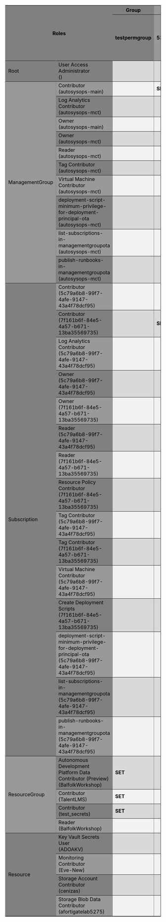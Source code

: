 <table border="1"><tr><th style="background-color:#808080" colspan="2" rowspan="2"><font color="black">Roles</font></th><th colspan="1" style="background-color:#808080"><font color="black">Group</font></th><th colspan="8" style="background-color:#999999"><font color="black">ManagedIdentity</font></th><th colspan="6" style="background-color:#808080"><font color="black">Application</font></th><th colspan="3" style="background-color:#999999"><font color="black">User</font></th></tr><tr><th style="word-wrap: break-word; background-color:#808080" width="50px"><font color="black">testpermgroup</font></th><th style="word-wrap: break-word; background-color:#999999" width="50px"><font color="black">532dfb15ba61465c9d2c8e5a</font></th><th style="word-wrap: break-word; background-color:#808080" width="50px"><font color="black">AssignPolicy</font></th><th style="word-wrap: break-word; background-color:#999999" width="50px"><font color="black">FortigateLab</font></th><th style="word-wrap: break-word; background-color:#808080" width="50px"><font color="black">Policy-Managed-Idenitity</font></th><th style="word-wrap: break-word; background-color:#999999" width="50px"><font color="black">policy-um-ota</font></th><th style="word-wrap: break-word; background-color:#808080" width="50px"><font color="black">update-management-ota</font></th><th style="word-wrap: break-word; background-color:#999999" width="50px"><font color="black">update-management-user-assigned-identity-deployment-ota</font></th><th style="word-wrap: break-word; background-color:#808080" width="50px"><font color="black">update-management-user-assigned-identity-policy-ota</font></th><th style="word-wrap: break-word; background-color:#999999" width="50px"><font color="black">Azure-ExportPolicy-82b36a67-9d07-4eff-8db1-fe07598abca1</font></th><th style="word-wrap: break-word; background-color:#808080" width="50px"><font color="black">HenkBVCasus-testproject-5c79a6b8-99f7-4afe-9147-43a4f78dcf95</font></th><th style="word-wrap: break-word; background-color:#999999" width="50px"><font color="black">HenkBVCasus-testproject-7f161b6f-84e5-4a57-b671-13ba35569735</font></th><th style="word-wrap: break-word; background-color:#808080" width="50px"><font color="black">HenkBVCasus-testtkd-5c79a6b8-99f7-4afe-9147-43a4f78dcf95</font></th><th style="word-wrap: break-word; background-color:#999999" width="50px"><font color="black">HenkBVCasus-update-management-test-autosysops-main</font></th><th style="word-wrap: break-word; background-color:#808080" width="50px"><font color="black">HenkBVCasus-update-management-test-autosysops-mct</font></th><th style="word-wrap: break-word; background-color:#999999" width="50px"><font color="black">Leo Visser</font></th><th style="word-wrap: break-word; background-color:#808080" width="50px"><font color="black">Marjolein Bente</font></th><th style="word-wrap: break-word; background-color:#999999" width="50px"><font color="black">testpermissionsuser</font></th></tr><tr><tr><td rowspan="1" style="word-wrap: break-word; background-color:#808080" width="50px"><font color="black">Root</font></td><td style="word-wrap: break-word; background-color:#808080" width="50px"><font color="black">User Access Administrator<br>()</font></td><td style="background-color:#d9d9d9"><b><font color="black"></font></b></td><td style="background-color:#d9d9d9"><b><font color="black"></font></b></td><td style="background-color:#d9d9d9"><b><font color="black"></font></b></td><td style="background-color:#d9d9d9"><b><font color="black"></font></b></td><td style="background-color:#d9d9d9"><b><font color="black"></font></b></td><td style="background-color:#d9d9d9"><b><font color="black"></font></b></td><td style="background-color:#d9d9d9"><b><font color="black"></font></b></td><td style="background-color:#d9d9d9"><b><font color="black"></font></b></td><td style="background-color:#d9d9d9"><b><font color="black"></font></b></td><td style="background-color:#d9d9d9"><b><font color="black"></font></b></td><td style="background-color:#d9d9d9"><b><font color="black"></font></b></td><td style="background-color:#d9d9d9"><b><font color="black"></font></b></td><td style="background-color:#d9d9d9"><b><font color="black"></font></b></td><td style="background-color:#d9d9d9"><b><font color="black"></font></b></td><td style="background-color:#d9d9d9"><b><font color="black"></font></b></td><td style="background-color:#d9d9d9"><b><font color="black">SET</font></b></td><td style="background-color:#d9d9d9"><b><font color="black"></font></b></td><td style="background-color:#d9d9d9"><b><font color="black"></font></b></td></tr><tr><td rowspan="10" style="word-wrap: break-word; background-color:#999999" width="50px"><font color="black">ManagementGroup</font></td><td style="word-wrap: break-word; background-color:#999999" width="50px"><font color="black">Contributor<br>(autosysops-main)</font></td><td style="background-color:#f2f2f2"><b><font color="black"></font></b></td><td style="background-color:#f2f2f2"><b><font color="black">SET</font></b></td><td style="background-color:#f2f2f2"><b><font color="black"></font></b></td><td style="background-color:#f2f2f2"><b><font color="black"></font></b></td><td style="background-color:#f2f2f2"><b><font color="black"></font></b></td><td style="background-color:#f2f2f2"><b><font color="black"></font></b></td><td style="background-color:#f2f2f2"><b><font color="black"></font></b></td><td style="background-color:#f2f2f2"><b><font color="black"></font></b></td><td style="background-color:#f2f2f2"><b><font color="black"></font></b></td><td style="background-color:#f2f2f2"><b><font color="black"></font></b></td><td style="background-color:#f2f2f2"><b><font color="black"></font></b></td><td style="background-color:#f2f2f2"><b><font color="black"></font></b></td><td style="background-color:#f2f2f2"><b><font color="black"></font></b></td><td style="background-color:#f2f2f2"><b><font color="black"></font></b></td><td style="background-color:#f2f2f2"><b><font color="black"></font></b></td><td style="background-color:#f2f2f2"><b><font color="black"></font></b></td><td style="background-color:#f2f2f2"><b><font color="black"></font></b></td><td style="background-color:#f2f2f2"><b><font color="black"></font></b></td></tr><tr><td style="word-wrap: break-word; background-color:#808080" width="50px"><font color="black">Log Analytics Contributor<br>(autosysops-mct)</font></td><td style="background-color:#d9d9d9"><b><font color="black"></font></b></td><td style="background-color:#d9d9d9"><b><font color="black"></font></b></td><td style="background-color:#d9d9d9"><b><font color="black"></font></b></td><td style="background-color:#d9d9d9"><b><font color="black"></font></b></td><td style="background-color:#d9d9d9"><b><font color="black"></font></b></td><td style="background-color:#d9d9d9"><b><font color="black">SET</font></b></td><td style="background-color:#d9d9d9"><b><font color="black"></font></b></td><td style="background-color:#d9d9d9"><b><font color="black"></font></b></td><td style="background-color:#d9d9d9"><b><font color="black"></font></b></td><td style="background-color:#d9d9d9"><b><font color="black"></font></b></td><td style="background-color:#d9d9d9"><b><font color="black"></font></b></td><td style="background-color:#d9d9d9"><b><font color="black"></font></b></td><td style="background-color:#d9d9d9"><b><font color="black"></font></b></td><td style="background-color:#d9d9d9"><b><font color="black"></font></b></td><td style="background-color:#d9d9d9"><b><font color="black"></font></b></td><td style="background-color:#d9d9d9"><b><font color="black"></font></b></td><td style="background-color:#d9d9d9"><b><font color="black"></font></b></td><td style="background-color:#d9d9d9"><b><font color="black"></font></b></td></tr><tr><td style="word-wrap: break-word; background-color:#999999" width="50px"><font color="black">Owner<br>(autosysops-main)</font></td><td style="background-color:#f2f2f2"><b><font color="black"></font></b></td><td style="background-color:#f2f2f2"><b><font color="black"></font></b></td><td style="background-color:#f2f2f2"><b><font color="black"></font></b></td><td style="background-color:#f2f2f2"><b><font color="black"></font></b></td><td style="background-color:#f2f2f2"><b><font color="black"></font></b></td><td style="background-color:#f2f2f2"><b><font color="black"></font></b></td><td style="background-color:#f2f2f2"><b><font color="black"></font></b></td><td style="background-color:#f2f2f2"><b><font color="black"></font></b></td><td style="background-color:#f2f2f2"><b><font color="black"></font></b></td><td style="background-color:#f2f2f2"><b><font color="black"></font></b></td><td style="background-color:#f2f2f2"><b><font color="black"></font></b></td><td style="background-color:#f2f2f2"><b><font color="black"></font></b></td><td style="background-color:#f2f2f2"><b><font color="black"></font></b></td><td style="background-color:#f2f2f2"><b><font color="black">SET</font></b></td><td style="background-color:#f2f2f2"><b><font color="black"></font></b></td><td style="background-color:#f2f2f2"><b><font color="black">SET</font></b></td><td style="background-color:#f2f2f2"><b><font color="black"></font></b></td><td style="background-color:#f2f2f2"><b><font color="black"></font></b></td></tr><tr><td style="word-wrap: break-word; background-color:#808080" width="50px"><font color="black">Owner<br>(autosysops-mct)</font></td><td style="background-color:#d9d9d9"><b><font color="black"></font></b></td><td style="background-color:#d9d9d9"><b><font color="black"></font></b></td><td style="background-color:#d9d9d9"><b><font color="black"></font></b></td><td style="background-color:#d9d9d9"><b><font color="black"></font></b></td><td style="background-color:#d9d9d9"><b><font color="black"></font></b></td><td style="background-color:#d9d9d9"><b><font color="black"></font></b></td><td style="background-color:#d9d9d9"><b><font color="black"></font></b></td><td style="background-color:#d9d9d9"><b><font color="black"></font></b></td><td style="background-color:#d9d9d9"><b><font color="black"></font></b></td><td style="background-color:#d9d9d9"><b><font color="black"></font></b></td><td style="background-color:#d9d9d9"><b><font color="black"></font></b></td><td style="background-color:#d9d9d9"><b><font color="black"></font></b></td><td style="background-color:#d9d9d9"><b><font color="black"></font></b></td><td style="background-color:#d9d9d9"><b><font color="black"></font></b></td><td style="background-color:#d9d9d9"><b><font color="black">SET</font></b></td><td style="background-color:#d9d9d9"><b><font color="black">SET</font></b></td><td style="background-color:#d9d9d9"><b><font color="black"></font></b></td><td style="background-color:#d9d9d9"><b><font color="black"></font></b></td></tr><tr><td style="word-wrap: break-word; background-color:#999999" width="50px"><font color="black">Reader<br>(autosysops-mct)</font></td><td style="background-color:#f2f2f2"><b><font color="black"></font></b></td><td style="background-color:#f2f2f2"><b><font color="black"></font></b></td><td style="background-color:#f2f2f2"><b><font color="black"></font></b></td><td style="background-color:#f2f2f2"><b><font color="black"></font></b></td><td style="background-color:#f2f2f2"><b><font color="black"></font></b></td><td style="background-color:#f2f2f2"><b><font color="black"></font></b></td><td style="background-color:#f2f2f2"><b><font color="black">SET</font></b></td><td style="background-color:#f2f2f2"><b><font color="black">SET</font></b></td><td style="background-color:#f2f2f2"><b><font color="black">SET</font></b></td><td style="background-color:#f2f2f2"><b><font color="black"></font></b></td><td style="background-color:#f2f2f2"><b><font color="black"></font></b></td><td style="background-color:#f2f2f2"><b><font color="black"></font></b></td><td style="background-color:#f2f2f2"><b><font color="black"></font></b></td><td style="background-color:#f2f2f2"><b><font color="black"></font></b></td><td style="background-color:#f2f2f2"><b><font color="black"></font></b></td><td style="background-color:#f2f2f2"><b><font color="black"></font></b></td><td style="background-color:#f2f2f2"><b><font color="black"></font></b></td><td style="background-color:#f2f2f2"><b><font color="black"></font></b></td></tr><tr><td style="word-wrap: break-word; background-color:#808080" width="50px"><font color="black">Tag Contributor<br>(autosysops-mct)</font></td><td style="background-color:#d9d9d9"><b><font color="black"></font></b></td><td style="background-color:#d9d9d9"><b><font color="black"></font></b></td><td style="background-color:#d9d9d9"><b><font color="black"></font></b></td><td style="background-color:#d9d9d9"><b><font color="black"></font></b></td><td style="background-color:#d9d9d9"><b><font color="black"></font></b></td><td style="background-color:#d9d9d9"><b><font color="black"></font></b></td><td style="background-color:#d9d9d9"><b><font color="black">SET</font></b></td><td style="background-color:#d9d9d9"><b><font color="black"></font></b></td><td style="background-color:#d9d9d9"><b><font color="black">SET</font></b></td><td style="background-color:#d9d9d9"><b><font color="black"></font></b></td><td style="background-color:#d9d9d9"><b><font color="black"></font></b></td><td style="background-color:#d9d9d9"><b><font color="black"></font></b></td><td style="background-color:#d9d9d9"><b><font color="black"></font></b></td><td style="background-color:#d9d9d9"><b><font color="black"></font></b></td><td style="background-color:#d9d9d9"><b><font color="black"></font></b></td><td style="background-color:#d9d9d9"><b><font color="black"></font></b></td><td style="background-color:#d9d9d9"><b><font color="black"></font></b></td><td style="background-color:#d9d9d9"><b><font color="black"></font></b></td></tr><tr><td style="word-wrap: break-word; background-color:#999999" width="50px"><font color="black">Virtual Machine Contributor<br>(autosysops-mct)</font></td><td style="background-color:#f2f2f2"><b><font color="black"></font></b></td><td style="background-color:#f2f2f2"><b><font color="black"></font></b></td><td style="background-color:#f2f2f2"><b><font color="black"></font></b></td><td style="background-color:#f2f2f2"><b><font color="black"></font></b></td><td style="background-color:#f2f2f2"><b><font color="black"></font></b></td><td style="background-color:#f2f2f2"><b><font color="black"></font></b></td><td style="background-color:#f2f2f2"><b><font color="black">SET</font></b></td><td style="background-color:#f2f2f2"><b><font color="black"></font></b></td><td style="background-color:#f2f2f2"><b><font color="black"></font></b></td><td style="background-color:#f2f2f2"><b><font color="black"></font></b></td><td style="background-color:#f2f2f2"><b><font color="black"></font></b></td><td style="background-color:#f2f2f2"><b><font color="black"></font></b></td><td style="background-color:#f2f2f2"><b><font color="black"></font></b></td><td style="background-color:#f2f2f2"><b><font color="black"></font></b></td><td style="background-color:#f2f2f2"><b><font color="black"></font></b></td><td style="background-color:#f2f2f2"><b><font color="black"></font></b></td><td style="background-color:#f2f2f2"><b><font color="black"></font></b></td><td style="background-color:#f2f2f2"><b><font color="black"></font></b></td></tr><tr><td style="word-wrap: break-word; background-color:#808080" width="50px"><font color="black">deployment-script-minimum-privilege-for-deployment-principal-ota<br>(autosysops-mct)</font></td><td style="background-color:#d9d9d9"><b><font color="black"></font></b></td><td style="background-color:#d9d9d9"><b><font color="black"></font></b></td><td style="background-color:#d9d9d9"><b><font color="black"></font></b></td><td style="background-color:#d9d9d9"><b><font color="black"></font></b></td><td style="background-color:#d9d9d9"><b><font color="black"></font></b></td><td style="background-color:#d9d9d9"><b><font color="black">SET</font></b></td><td style="background-color:#d9d9d9"><b><font color="black"></font></b></td><td style="background-color:#d9d9d9"><b><font color="black"></font></b></td><td style="background-color:#d9d9d9"><b><font color="black"></font></b></td><td style="background-color:#d9d9d9"><b><font color="black"></font></b></td><td style="background-color:#d9d9d9"><b><font color="black"></font></b></td><td style="background-color:#d9d9d9"><b><font color="black"></font></b></td><td style="background-color:#d9d9d9"><b><font color="black"></font></b></td><td style="background-color:#d9d9d9"><b><font color="black"></font></b></td><td style="background-color:#d9d9d9"><b><font color="black"></font></b></td><td style="background-color:#d9d9d9"><b><font color="black"></font></b></td><td style="background-color:#d9d9d9"><b><font color="black"></font></b></td><td style="background-color:#d9d9d9"><b><font color="black"></font></b></td></tr><tr><td style="word-wrap: break-word; background-color:#999999" width="50px"><font color="black">list-subscriptions-in-managementgroupota<br>(autosysops-mct)</font></td><td style="background-color:#f2f2f2"><b><font color="black"></font></b></td><td style="background-color:#f2f2f2"><b><font color="black"></font></b></td><td style="background-color:#f2f2f2"><b><font color="black"></font></b></td><td style="background-color:#f2f2f2"><b><font color="black"></font></b></td><td style="background-color:#f2f2f2"><b><font color="black"></font></b></td><td style="background-color:#f2f2f2"><b><font color="black"></font></b></td><td style="background-color:#f2f2f2"><b><font color="black"></font></b></td><td style="background-color:#f2f2f2"><b><font color="black">SET</font></b></td><td style="background-color:#f2f2f2"><b><font color="black"></font></b></td><td style="background-color:#f2f2f2"><b><font color="black"></font></b></td><td style="background-color:#f2f2f2"><b><font color="black"></font></b></td><td style="background-color:#f2f2f2"><b><font color="black"></font></b></td><td style="background-color:#f2f2f2"><b><font color="black"></font></b></td><td style="background-color:#f2f2f2"><b><font color="black"></font></b></td><td style="background-color:#f2f2f2"><b><font color="black"></font></b></td><td style="background-color:#f2f2f2"><b><font color="black"></font></b></td><td style="background-color:#f2f2f2"><b><font color="black"></font></b></td><td style="background-color:#f2f2f2"><b><font color="black"></font></b></td></tr><tr><td style="word-wrap: break-word; background-color:#808080" width="50px"><font color="black">publish-runbooks-in-managementgroupota<br>(autosysops-mct)</font></td><td style="background-color:#d9d9d9"><b><font color="black"></font></b></td><td style="background-color:#d9d9d9"><b><font color="black"></font></b></td><td style="background-color:#d9d9d9"><b><font color="black"></font></b></td><td style="background-color:#d9d9d9"><b><font color="black"></font></b></td><td style="background-color:#d9d9d9"><b><font color="black"></font></b></td><td style="background-color:#d9d9d9"><b><font color="black"></font></b></td><td style="background-color:#d9d9d9"><b><font color="black"></font></b></td><td style="background-color:#d9d9d9"><b><font color="black">SET</font></b></td><td style="background-color:#d9d9d9"><b><font color="black"></font></b></td><td style="background-color:#d9d9d9"><b><font color="black"></font></b></td><td style="background-color:#d9d9d9"><b><font color="black"></font></b></td><td style="background-color:#d9d9d9"><b><font color="black"></font></b></td><td style="background-color:#d9d9d9"><b><font color="black"></font></b></td><td style="background-color:#d9d9d9"><b><font color="black"></font></b></td><td style="background-color:#d9d9d9"><b><font color="black"></font></b></td><td style="background-color:#d9d9d9"><b><font color="black"></font></b></td><td style="background-color:#d9d9d9"><b><font color="black"></font></b></td><td style="background-color:#d9d9d9"><b><font color="black"></font></b></td></tr><tr><td rowspan="15" style="word-wrap: break-word; background-color:#808080" width="50px"><font color="black">Subscription</font></td><td style="word-wrap: break-word; background-color:#999999" width="50px"><font color="black">Contributor<br>(5c79a6b8-99f7-4afe-9147-43a4f78dcf95)</font></td><td style="background-color:#f2f2f2"><b><font color="black"></font></b></td><td style="background-color:#f2f2f2"><b><font color="black"></font></b></td><td style="background-color:#f2f2f2"><b><font color="black"></font></b></td><td style="background-color:#f2f2f2"><b><font color="black"></font></b></td><td style="background-color:#f2f2f2"><b><font color="black"></font></b></td><td style="background-color:#f2f2f2"><b><font color="black"></font></b></td><td style="background-color:#f2f2f2"><b><font color="black"></font></b></td><td style="background-color:#f2f2f2"><b><font color="black"></font></b></td><td style="background-color:#f2f2f2"><b><font color="black"></font></b></td><td style="background-color:#f2f2f2"><b><font color="black"></font></b></td><td style="background-color:#f2f2f2"><b><font color="black">SET</font></b></td><td style="background-color:#f2f2f2"><b><font color="black"></font></b></td><td style="background-color:#f2f2f2"><b><font color="black">SET</font></b></td><td style="background-color:#f2f2f2"><b><font color="black"></font></b></td><td style="background-color:#f2f2f2"><b><font color="black"></font></b></td><td style="background-color:#f2f2f2"><b><font color="black"></font></b></td><td style="background-color:#f2f2f2"><b><font color="black"></font></b></td><td style="background-color:#f2f2f2"><b><font color="black"></font></b></td></tr><tr><td style="word-wrap: break-word; background-color:#808080" width="50px"><font color="black">Contributor<br>(7f161b6f-84e5-4a57-b671-13ba35569735)</font></td><td style="background-color:#d9d9d9"><b><font color="black"></font></b></td><td style="background-color:#d9d9d9"><b><font color="black">SET</font></b></td><td style="background-color:#d9d9d9"><b><font color="black"></font></b></td><td style="background-color:#d9d9d9"><b><font color="black"></font></b></td><td style="background-color:#d9d9d9"><b><font color="black"></font></b></td><td style="background-color:#d9d9d9"><b><font color="black"></font></b></td><td style="background-color:#d9d9d9"><b><font color="black"></font></b></td><td style="background-color:#d9d9d9"><b><font color="black"></font></b></td><td style="background-color:#d9d9d9"><b><font color="black"></font></b></td><td style="background-color:#d9d9d9"><b><font color="black"></font></b></td><td style="background-color:#d9d9d9"><b><font color="black"></font></b></td><td style="background-color:#d9d9d9"><b><font color="black">SET</font></b></td><td style="background-color:#d9d9d9"><b><font color="black"></font></b></td><td style="background-color:#d9d9d9"><b><font color="black"></font></b></td><td style="background-color:#d9d9d9"><b><font color="black"></font></b></td><td style="background-color:#d9d9d9"><b><font color="black">SET</font></b></td><td style="background-color:#d9d9d9"><b><font color="black">SET</font></b></td><td style="background-color:#d9d9d9"><b><font color="black"></font></b></td></tr><tr><td style="word-wrap: break-word; background-color:#999999" width="50px"><font color="black">Log Analytics Contributor<br>(5c79a6b8-99f7-4afe-9147-43a4f78dcf95)</font></td><td style="background-color:#f2f2f2"><b><font color="black"></font></b></td><td style="background-color:#f2f2f2"><b><font color="black"></font></b></td><td style="background-color:#f2f2f2"><b><font color="black"></font></b></td><td style="background-color:#f2f2f2"><b><font color="black"></font></b></td><td style="background-color:#f2f2f2"><b><font color="black"></font></b></td><td style="background-color:#f2f2f2"><b><font color="black">SET</font></b></td><td style="background-color:#f2f2f2"><b><font color="black"></font></b></td><td style="background-color:#f2f2f2"><b><font color="black"></font></b></td><td style="background-color:#f2f2f2"><b><font color="black"></font></b></td><td style="background-color:#f2f2f2"><b><font color="black"></font></b></td><td style="background-color:#f2f2f2"><b><font color="black"></font></b></td><td style="background-color:#f2f2f2"><b><font color="black"></font></b></td><td style="background-color:#f2f2f2"><b><font color="black"></font></b></td><td style="background-color:#f2f2f2"><b><font color="black"></font></b></td><td style="background-color:#f2f2f2"><b><font color="black"></font></b></td><td style="background-color:#f2f2f2"><b><font color="black"></font></b></td><td style="background-color:#f2f2f2"><b><font color="black"></font></b></td><td style="background-color:#f2f2f2"><b><font color="black"></font></b></td></tr><tr><td style="word-wrap: break-word; background-color:#808080" width="50px"><font color="black">Owner<br>(5c79a6b8-99f7-4afe-9147-43a4f78dcf95)</font></td><td style="background-color:#d9d9d9"><b><font color="black"></font></b></td><td style="background-color:#d9d9d9"><b><font color="black"></font></b></td><td style="background-color:#d9d9d9"><b><font color="black"></font></b></td><td style="background-color:#d9d9d9"><b><font color="black"></font></b></td><td style="background-color:#d9d9d9"><b><font color="black"></font></b></td><td style="background-color:#d9d9d9"><b><font color="black"></font></b></td><td style="background-color:#d9d9d9"><b><font color="black"></font></b></td><td style="background-color:#d9d9d9"><b><font color="black"></font></b></td><td style="background-color:#d9d9d9"><b><font color="black"></font></b></td><td style="background-color:#d9d9d9"><b><font color="black"></font></b></td><td style="background-color:#d9d9d9"><b><font color="black"></font></b></td><td style="background-color:#d9d9d9"><b><font color="black"></font></b></td><td style="background-color:#d9d9d9"><b><font color="black"></font></b></td><td style="background-color:#d9d9d9"><b><font color="black"></font></b></td><td style="background-color:#d9d9d9"><b><font color="black">SET</font></b></td><td style="background-color:#d9d9d9"><b><font color="black">SET</font></b></td><td style="background-color:#d9d9d9"><b><font color="black"></font></b></td><td style="background-color:#d9d9d9"><b><font color="black"></font></b></td></tr><tr><td style="word-wrap: break-word; background-color:#999999" width="50px"><font color="black">Owner<br>(7f161b6f-84e5-4a57-b671-13ba35569735)</font></td><td style="background-color:#f2f2f2"><b><font color="black"></font></b></td><td style="background-color:#f2f2f2"><b><font color="black"></font></b></td><td style="background-color:#f2f2f2"><b><font color="black"></font></b></td><td style="background-color:#f2f2f2"><b><font color="black"></font></b></td><td style="background-color:#f2f2f2"><b><font color="black"></font></b></td><td style="background-color:#f2f2f2"><b><font color="black"></font></b></td><td style="background-color:#f2f2f2"><b><font color="black"></font></b></td><td style="background-color:#f2f2f2"><b><font color="black"></font></b></td><td style="background-color:#f2f2f2"><b><font color="black"></font></b></td><td style="background-color:#f2f2f2"><b><font color="black"></font></b></td><td style="background-color:#f2f2f2"><b><font color="black"></font></b></td><td style="background-color:#f2f2f2"><b><font color="black">SET</font></b></td><td style="background-color:#f2f2f2"><b><font color="black"></font></b></td><td style="background-color:#f2f2f2"><b><font color="black">SET</font></b></td><td style="background-color:#f2f2f2"><b><font color="black"></font></b></td><td style="background-color:#f2f2f2"><b><font color="black">SET</font></b></td><td style="background-color:#f2f2f2"><b><font color="black"></font></b></td><td style="background-color:#f2f2f2"><b><font color="black"></font></b></td></tr><tr><td style="word-wrap: break-word; background-color:#808080" width="50px"><font color="black">Reader<br>(5c79a6b8-99f7-4afe-9147-43a4f78dcf95)</font></td><td style="background-color:#d9d9d9"><b><font color="black"></font></b></td><td style="background-color:#d9d9d9"><b><font color="black"></font></b></td><td style="background-color:#d9d9d9"><b><font color="black"></font></b></td><td style="background-color:#d9d9d9"><b><font color="black"></font></b></td><td style="background-color:#d9d9d9"><b><font color="black"></font></b></td><td style="background-color:#d9d9d9"><b><font color="black"></font></b></td><td style="background-color:#d9d9d9"><b><font color="black">SET</font></b></td><td style="background-color:#d9d9d9"><b><font color="black">SET</font></b></td><td style="background-color:#d9d9d9"><b><font color="black">SET</font></b></td><td style="background-color:#d9d9d9"><b><font color="black"></font></b></td><td style="background-color:#d9d9d9"><b><font color="black"></font></b></td><td style="background-color:#d9d9d9"><b><font color="black"></font></b></td><td style="background-color:#d9d9d9"><b><font color="black"></font></b></td><td style="background-color:#d9d9d9"><b><font color="black"></font></b></td><td style="background-color:#d9d9d9"><b><font color="black"></font></b></td><td style="background-color:#d9d9d9"><b><font color="black"></font></b></td><td style="background-color:#d9d9d9"><b><font color="black"></font></b></td><td style="background-color:#d9d9d9"><b><font color="black"></font></b></td></tr><tr><td style="word-wrap: break-word; background-color:#999999" width="50px"><font color="black">Reader<br>(7f161b6f-84e5-4a57-b671-13ba35569735)</font></td><td style="background-color:#f2f2f2"><b><font color="black"></font></b></td><td style="background-color:#f2f2f2"><b><font color="black"></font></b></td><td style="background-color:#f2f2f2"><b><font color="black"></font></b></td><td style="background-color:#f2f2f2"><b><font color="black"></font></b></td><td style="background-color:#f2f2f2"><b><font color="black">SET</font></b></td><td style="background-color:#f2f2f2"><b><font color="black"></font></b></td><td style="background-color:#f2f2f2"><b><font color="black"></font></b></td><td style="background-color:#f2f2f2"><b><font color="black"></font></b></td><td style="background-color:#f2f2f2"><b><font color="black"></font></b></td><td style="background-color:#f2f2f2"><b><font color="black"></font></b></td><td style="background-color:#f2f2f2"><b><font color="black"></font></b></td><td style="background-color:#f2f2f2"><b><font color="black"></font></b></td><td style="background-color:#f2f2f2"><b><font color="black"></font></b></td><td style="background-color:#f2f2f2"><b><font color="black"></font></b></td><td style="background-color:#f2f2f2"><b><font color="black"></font></b></td><td style="background-color:#f2f2f2"><b><font color="black"></font></b></td><td style="background-color:#f2f2f2"><b><font color="black"></font></b></td><td style="background-color:#f2f2f2"><b><font color="black"></font></b></td></tr><tr><td style="word-wrap: break-word; background-color:#808080" width="50px"><font color="black">Resource Policy Contributor<br>(7f161b6f-84e5-4a57-b671-13ba35569735)</font></td><td style="background-color:#d9d9d9"><b><font color="black"></font></b></td><td style="background-color:#d9d9d9"><b><font color="black"></font></b></td><td style="background-color:#d9d9d9"><b><font color="black"></font></b></td><td style="background-color:#d9d9d9"><b><font color="black"></font></b></td><td style="background-color:#d9d9d9"><b><font color="black"></font></b></td><td style="background-color:#d9d9d9"><b><font color="black"></font></b></td><td style="background-color:#d9d9d9"><b><font color="black"></font></b></td><td style="background-color:#d9d9d9"><b><font color="black"></font></b></td><td style="background-color:#d9d9d9"><b><font color="black"></font></b></td><td style="background-color:#d9d9d9"><b><font color="black">SET</font></b></td><td style="background-color:#d9d9d9"><b><font color="black"></font></b></td><td style="background-color:#d9d9d9"><b><font color="black"></font></b></td><td style="background-color:#d9d9d9"><b><font color="black"></font></b></td><td style="background-color:#d9d9d9"><b><font color="black"></font></b></td><td style="background-color:#d9d9d9"><b><font color="black"></font></b></td><td style="background-color:#d9d9d9"><b><font color="black"></font></b></td><td style="background-color:#d9d9d9"><b><font color="black"></font></b></td><td style="background-color:#d9d9d9"><b><font color="black"></font></b></td></tr><tr><td style="word-wrap: break-word; background-color:#999999" width="50px"><font color="black">Tag Contributor<br>(5c79a6b8-99f7-4afe-9147-43a4f78dcf95)</font></td><td style="background-color:#f2f2f2"><b><font color="black"></font></b></td><td style="background-color:#f2f2f2"><b><font color="black"></font></b></td><td style="background-color:#f2f2f2"><b><font color="black"></font></b></td><td style="background-color:#f2f2f2"><b><font color="black"></font></b></td><td style="background-color:#f2f2f2"><b><font color="black"></font></b></td><td style="background-color:#f2f2f2"><b><font color="black"></font></b></td><td style="background-color:#f2f2f2"><b><font color="black">SET</font></b></td><td style="background-color:#f2f2f2"><b><font color="black"></font></b></td><td style="background-color:#f2f2f2"><b><font color="black">SET</font></b></td><td style="background-color:#f2f2f2"><b><font color="black"></font></b></td><td style="background-color:#f2f2f2"><b><font color="black"></font></b></td><td style="background-color:#f2f2f2"><b><font color="black"></font></b></td><td style="background-color:#f2f2f2"><b><font color="black"></font></b></td><td style="background-color:#f2f2f2"><b><font color="black"></font></b></td><td style="background-color:#f2f2f2"><b><font color="black"></font></b></td><td style="background-color:#f2f2f2"><b><font color="black"></font></b></td><td style="background-color:#f2f2f2"><b><font color="black"></font></b></td><td style="background-color:#f2f2f2"><b><font color="black"></font></b></td></tr><tr><td style="word-wrap: break-word; background-color:#808080" width="50px"><font color="black">Tag Contributor<br>(7f161b6f-84e5-4a57-b671-13ba35569735)</font></td><td style="background-color:#d9d9d9"><b><font color="black"></font></b></td><td style="background-color:#d9d9d9"><b><font color="black"></font></b></td><td style="background-color:#d9d9d9"><b><font color="black"></font></b></td><td style="background-color:#d9d9d9"><b><font color="black"></font></b></td><td style="background-color:#d9d9d9"><b><font color="black">SET</font></b></td><td style="background-color:#d9d9d9"><b><font color="black"></font></b></td><td style="background-color:#d9d9d9"><b><font color="black"></font></b></td><td style="background-color:#d9d9d9"><b><font color="black"></font></b></td><td style="background-color:#d9d9d9"><b><font color="black"></font></b></td><td style="background-color:#d9d9d9"><b><font color="black"></font></b></td><td style="background-color:#d9d9d9"><b><font color="black"></font></b></td><td style="background-color:#d9d9d9"><b><font color="black"></font></b></td><td style="background-color:#d9d9d9"><b><font color="black"></font></b></td><td style="background-color:#d9d9d9"><b><font color="black"></font></b></td><td style="background-color:#d9d9d9"><b><font color="black"></font></b></td><td style="background-color:#d9d9d9"><b><font color="black"></font></b></td><td style="background-color:#d9d9d9"><b><font color="black"></font></b></td><td style="background-color:#d9d9d9"><b><font color="black"></font></b></td></tr><tr><td style="word-wrap: break-word; background-color:#999999" width="50px"><font color="black">Virtual Machine Contributor<br>(5c79a6b8-99f7-4afe-9147-43a4f78dcf95)</font></td><td style="background-color:#f2f2f2"><b><font color="black"></font></b></td><td style="background-color:#f2f2f2"><b><font color="black"></font></b></td><td style="background-color:#f2f2f2"><b><font color="black"></font></b></td><td style="background-color:#f2f2f2"><b><font color="black"></font></b></td><td style="background-color:#f2f2f2"><b><font color="black"></font></b></td><td style="background-color:#f2f2f2"><b><font color="black"></font></b></td><td style="background-color:#f2f2f2"><b><font color="black">SET</font></b></td><td style="background-color:#f2f2f2"><b><font color="black"></font></b></td><td style="background-color:#f2f2f2"><b><font color="black"></font></b></td><td style="background-color:#f2f2f2"><b><font color="black"></font></b></td><td style="background-color:#f2f2f2"><b><font color="black"></font></b></td><td style="background-color:#f2f2f2"><b><font color="black"></font></b></td><td style="background-color:#f2f2f2"><b><font color="black"></font></b></td><td style="background-color:#f2f2f2"><b><font color="black"></font></b></td><td style="background-color:#f2f2f2"><b><font color="black"></font></b></td><td style="background-color:#f2f2f2"><b><font color="black"></font></b></td><td style="background-color:#f2f2f2"><b><font color="black"></font></b></td><td style="background-color:#f2f2f2"><b><font color="black"></font></b></td></tr><tr><td style="word-wrap: break-word; background-color:#808080" width="50px"><font color="black">Create Deployment Scripts<br>(7f161b6f-84e5-4a57-b671-13ba35569735)</font></td><td style="background-color:#d9d9d9"><b><font color="black"></font></b></td><td style="background-color:#d9d9d9"><b><font color="black"></font></b></td><td style="background-color:#d9d9d9"><b><font color="black">SET</font></b></td><td style="background-color:#d9d9d9"><b><font color="black"></font></b></td><td style="background-color:#d9d9d9"><b><font color="black"></font></b></td><td style="background-color:#d9d9d9"><b><font color="black"></font></b></td><td style="background-color:#d9d9d9"><b><font color="black"></font></b></td><td style="background-color:#d9d9d9"><b><font color="black"></font></b></td><td style="background-color:#d9d9d9"><b><font color="black"></font></b></td><td style="background-color:#d9d9d9"><b><font color="black"></font></b></td><td style="background-color:#d9d9d9"><b><font color="black"></font></b></td><td style="background-color:#d9d9d9"><b><font color="black"></font></b></td><td style="background-color:#d9d9d9"><b><font color="black"></font></b></td><td style="background-color:#d9d9d9"><b><font color="black"></font></b></td><td style="background-color:#d9d9d9"><b><font color="black"></font></b></td><td style="background-color:#d9d9d9"><b><font color="black"></font></b></td><td style="background-color:#d9d9d9"><b><font color="black"></font></b></td><td style="background-color:#d9d9d9"><b><font color="black"></font></b></td></tr><tr><td style="word-wrap: break-word; background-color:#999999" width="50px"><font color="black">deployment-script-minimum-privilege-for-deployment-principal-ota<br>(5c79a6b8-99f7-4afe-9147-43a4f78dcf95)</font></td><td style="background-color:#f2f2f2"><b><font color="black"></font></b></td><td style="background-color:#f2f2f2"><b><font color="black"></font></b></td><td style="background-color:#f2f2f2"><b><font color="black"></font></b></td><td style="background-color:#f2f2f2"><b><font color="black"></font></b></td><td style="background-color:#f2f2f2"><b><font color="black"></font></b></td><td style="background-color:#f2f2f2"><b><font color="black">SET</font></b></td><td style="background-color:#f2f2f2"><b><font color="black"></font></b></td><td style="background-color:#f2f2f2"><b><font color="black"></font></b></td><td style="background-color:#f2f2f2"><b><font color="black"></font></b></td><td style="background-color:#f2f2f2"><b><font color="black"></font></b></td><td style="background-color:#f2f2f2"><b><font color="black"></font></b></td><td style="background-color:#f2f2f2"><b><font color="black"></font></b></td><td style="background-color:#f2f2f2"><b><font color="black"></font></b></td><td style="background-color:#f2f2f2"><b><font color="black"></font></b></td><td style="background-color:#f2f2f2"><b><font color="black"></font></b></td><td style="background-color:#f2f2f2"><b><font color="black"></font></b></td><td style="background-color:#f2f2f2"><b><font color="black"></font></b></td><td style="background-color:#f2f2f2"><b><font color="black"></font></b></td></tr><tr><td style="word-wrap: break-word; background-color:#808080" width="50px"><font color="black">list-subscriptions-in-managementgroupota<br>(5c79a6b8-99f7-4afe-9147-43a4f78dcf95)</font></td><td style="background-color:#d9d9d9"><b><font color="black"></font></b></td><td style="background-color:#d9d9d9"><b><font color="black"></font></b></td><td style="background-color:#d9d9d9"><b><font color="black"></font></b></td><td style="background-color:#d9d9d9"><b><font color="black"></font></b></td><td style="background-color:#d9d9d9"><b><font color="black"></font></b></td><td style="background-color:#d9d9d9"><b><font color="black"></font></b></td><td style="background-color:#d9d9d9"><b><font color="black"></font></b></td><td style="background-color:#d9d9d9"><b><font color="black">SET</font></b></td><td style="background-color:#d9d9d9"><b><font color="black"></font></b></td><td style="background-color:#d9d9d9"><b><font color="black"></font></b></td><td style="background-color:#d9d9d9"><b><font color="black"></font></b></td><td style="background-color:#d9d9d9"><b><font color="black"></font></b></td><td style="background-color:#d9d9d9"><b><font color="black"></font></b></td><td style="background-color:#d9d9d9"><b><font color="black"></font></b></td><td style="background-color:#d9d9d9"><b><font color="black"></font></b></td><td style="background-color:#d9d9d9"><b><font color="black"></font></b></td><td style="background-color:#d9d9d9"><b><font color="black"></font></b></td><td style="background-color:#d9d9d9"><b><font color="black"></font></b></td></tr><tr><td style="word-wrap: break-word; background-color:#999999" width="50px"><font color="black">publish-runbooks-in-managementgroupota<br>(5c79a6b8-99f7-4afe-9147-43a4f78dcf95)</font></td><td style="background-color:#f2f2f2"><b><font color="black"></font></b></td><td style="background-color:#f2f2f2"><b><font color="black"></font></b></td><td style="background-color:#f2f2f2"><b><font color="black"></font></b></td><td style="background-color:#f2f2f2"><b><font color="black"></font></b></td><td style="background-color:#f2f2f2"><b><font color="black"></font></b></td><td style="background-color:#f2f2f2"><b><font color="black"></font></b></td><td style="background-color:#f2f2f2"><b><font color="black"></font></b></td><td style="background-color:#f2f2f2"><b><font color="black">SET</font></b></td><td style="background-color:#f2f2f2"><b><font color="black"></font></b></td><td style="background-color:#f2f2f2"><b><font color="black"></font></b></td><td style="background-color:#f2f2f2"><b><font color="black"></font></b></td><td style="background-color:#f2f2f2"><b><font color="black"></font></b></td><td style="background-color:#f2f2f2"><b><font color="black"></font></b></td><td style="background-color:#f2f2f2"><b><font color="black"></font></b></td><td style="background-color:#f2f2f2"><b><font color="black"></font></b></td><td style="background-color:#f2f2f2"><b><font color="black"></font></b></td><td style="background-color:#f2f2f2"><b><font color="black"></font></b></td><td style="background-color:#f2f2f2"><b><font color="black"></font></b></td></tr><tr><td rowspan="4" style="word-wrap: break-word; background-color:#999999" width="50px"><font color="black">ResourceGroup</font></td><td style="word-wrap: break-word; background-color:#808080" width="50px"><font color="black">Autonomous Development Platform Data Contributor (Preview)<br>(BalfolkWorkshop)</font></td><td style="background-color:#d9d9d9"><b><font color="black">SET</font></b></td><td style="background-color:#d9d9d9"><b><font color="black"></font></b></td><td style="background-color:#d9d9d9"><b><font color="black"></font></b></td><td style="background-color:#d9d9d9"><b><font color="black"></font></b></td><td style="background-color:#d9d9d9"><b><font color="black"></font></b></td><td style="background-color:#d9d9d9"><b><font color="black"></font></b></td><td style="background-color:#d9d9d9"><b><font color="black"></font></b></td><td style="background-color:#d9d9d9"><b><font color="black"></font></b></td><td style="background-color:#d9d9d9"><b><font color="black"></font></b></td><td style="background-color:#d9d9d9"><b><font color="black"></font></b></td><td style="background-color:#d9d9d9"><b><font color="black"></font></b></td><td style="background-color:#d9d9d9"><b><font color="black"></font></b></td><td style="background-color:#d9d9d9"><b><font color="black"></font></b></td><td style="background-color:#d9d9d9"><b><font color="black"></font></b></td><td style="background-color:#d9d9d9"><b><font color="black"></font></b></td><td style="background-color:#d9d9d9"><b><font color="black"></font></b></td><td style="background-color:#d9d9d9"><b><font color="black"></font></b></td><td style="background-color:#d9d9d9"><b><font color="black"></font></b></td></tr><tr><td style="word-wrap: break-word; background-color:#999999" width="50px"><font color="black">Contributor<br>(TalentLMS)</font></td><td style="background-color:#f2f2f2"><b><font color="black">SET</font></b></td><td style="background-color:#f2f2f2"><b><font color="black"></font></b></td><td style="background-color:#f2f2f2"><b><font color="black"></font></b></td><td style="background-color:#f2f2f2"><b><font color="black"></font></b></td><td style="background-color:#f2f2f2"><b><font color="black"></font></b></td><td style="background-color:#f2f2f2"><b><font color="black"></font></b></td><td style="background-color:#f2f2f2"><b><font color="black"></font></b></td><td style="background-color:#f2f2f2"><b><font color="black"></font></b></td><td style="background-color:#f2f2f2"><b><font color="black"></font></b></td><td style="background-color:#f2f2f2"><b><font color="black"></font></b></td><td style="background-color:#f2f2f2"><b><font color="black"></font></b></td><td style="background-color:#f2f2f2"><b><font color="black"></font></b></td><td style="background-color:#f2f2f2"><b><font color="black"></font></b></td><td style="background-color:#f2f2f2"><b><font color="black"></font></b></td><td style="background-color:#f2f2f2"><b><font color="black"></font></b></td><td style="background-color:#f2f2f2"><b><font color="black"></font></b></td><td style="background-color:#f2f2f2"><b><font color="black"></font></b></td><td style="background-color:#f2f2f2"><b><font color="black"></font></b></td></tr><tr><td style="word-wrap: break-word; background-color:#808080" width="50px"><font color="black">Contributor<br>(test_secrets)</font></td><td style="background-color:#d9d9d9"><b><font color="black">SET</font></b></td><td style="background-color:#d9d9d9"><b><font color="black"></font></b></td><td style="background-color:#d9d9d9"><b><font color="black"></font></b></td><td style="background-color:#d9d9d9"><b><font color="black"></font></b></td><td style="background-color:#d9d9d9"><b><font color="black"></font></b></td><td style="background-color:#d9d9d9"><b><font color="black"></font></b></td><td style="background-color:#d9d9d9"><b><font color="black"></font></b></td><td style="background-color:#d9d9d9"><b><font color="black"></font></b></td><td style="background-color:#d9d9d9"><b><font color="black"></font></b></td><td style="background-color:#d9d9d9"><b><font color="black"></font></b></td><td style="background-color:#d9d9d9"><b><font color="black"></font></b></td><td style="background-color:#d9d9d9"><b><font color="black"></font></b></td><td style="background-color:#d9d9d9"><b><font color="black"></font></b></td><td style="background-color:#d9d9d9"><b><font color="black"></font></b></td><td style="background-color:#d9d9d9"><b><font color="black"></font></b></td><td style="background-color:#d9d9d9"><b><font color="black"></font></b></td><td style="background-color:#d9d9d9"><b><font color="black"></font></b></td><td style="background-color:#d9d9d9"><b><font color="black"></font></b></td></tr><tr><td style="word-wrap: break-word; background-color:#999999" width="50px"><font color="black">Reader<br>(BalfolkWorkshop)</font></td><td style="background-color:#f2f2f2"><b><font color="black"></font></b></td><td style="background-color:#f2f2f2"><b><font color="black"></font></b></td><td style="background-color:#f2f2f2"><b><font color="black"></font></b></td><td style="background-color:#f2f2f2"><b><font color="black"></font></b></td><td style="background-color:#f2f2f2"><b><font color="black"></font></b></td><td style="background-color:#f2f2f2"><b><font color="black"></font></b></td><td style="background-color:#f2f2f2"><b><font color="black"></font></b></td><td style="background-color:#f2f2f2"><b><font color="black"></font></b></td><td style="background-color:#f2f2f2"><b><font color="black"></font></b></td><td style="background-color:#f2f2f2"><b><font color="black"></font></b></td><td style="background-color:#f2f2f2"><b><font color="black"></font></b></td><td style="background-color:#f2f2f2"><b><font color="black"></font></b></td><td style="background-color:#f2f2f2"><b><font color="black"></font></b></td><td style="background-color:#f2f2f2"><b><font color="black"></font></b></td><td style="background-color:#f2f2f2"><b><font color="black"></font></b></td><td style="background-color:#f2f2f2"><b><font color="black"></font></b></td><td style="background-color:#f2f2f2"><b><font color="black"></font></b></td><td style="background-color:#f2f2f2"><b><font color="black">SET</font></b></td></tr><tr><td rowspan="4" style="word-wrap: break-word; background-color:#808080" width="50px"><font color="black">Resource</font></td><td style="word-wrap: break-word; background-color:#808080" width="50px"><font color="black">Key Vault Secrets User<br>(ADOAKV)</font></td><td style="background-color:#d9d9d9"><b><font color="black"></font></b></td><td style="background-color:#d9d9d9"><b><font color="black"></font></b></td><td style="background-color:#d9d9d9"><b><font color="black"></font></b></td><td style="background-color:#d9d9d9"><b><font color="black"></font></b></td><td style="background-color:#d9d9d9"><b><font color="black"></font></b></td><td style="background-color:#d9d9d9"><b><font color="black"></font></b></td><td style="background-color:#d9d9d9"><b><font color="black"></font></b></td><td style="background-color:#d9d9d9"><b><font color="black"></font></b></td><td style="background-color:#d9d9d9"><b><font color="black"></font></b></td><td style="background-color:#d9d9d9"><b><font color="black"></font></b></td><td style="background-color:#d9d9d9"><b><font color="black"></font></b></td><td style="background-color:#d9d9d9"><b><font color="black"></font></b></td><td style="background-color:#d9d9d9"><b><font color="black"></font></b></td><td style="background-color:#d9d9d9"><b><font color="black"></font></b></td><td style="background-color:#d9d9d9"><b><font color="black"></font></b></td><td style="background-color:#d9d9d9"><b><font color="black"></font></b></td><td style="background-color:#d9d9d9"><b><font color="black"></font></b></td><td style="background-color:#d9d9d9"><b><font color="black">SET</font></b></td></tr><tr><td style="word-wrap: break-word; background-color:#999999" width="50px"><font color="black">Monitoring Contributor<br>(Eve-New)</font></td><td style="background-color:#f2f2f2"><b><font color="black"></font></b></td><td style="background-color:#f2f2f2"><b><font color="black"></font></b></td><td style="background-color:#f2f2f2"><b><font color="black"></font></b></td><td style="background-color:#f2f2f2"><b><font color="black"></font></b></td><td style="background-color:#f2f2f2"><b><font color="black"></font></b></td><td style="background-color:#f2f2f2"><b><font color="black"></font></b></td><td style="background-color:#f2f2f2"><b><font color="black"></font></b></td><td style="background-color:#f2f2f2"><b><font color="black"></font></b></td><td style="background-color:#f2f2f2"><b><font color="black"></font></b></td><td style="background-color:#f2f2f2"><b><font color="black"></font></b></td><td style="background-color:#f2f2f2"><b><font color="black"></font></b></td><td style="background-color:#f2f2f2"><b><font color="black"></font></b></td><td style="background-color:#f2f2f2"><b><font color="black"></font></b></td><td style="background-color:#f2f2f2"><b><font color="black"></font></b></td><td style="background-color:#f2f2f2"><b><font color="black"></font></b></td><td style="background-color:#f2f2f2"><b><font color="black"></font></b></td><td style="background-color:#f2f2f2"><b><font color="black"></font></b></td><td style="background-color:#f2f2f2"><b><font color="black">SET</font></b></td></tr><tr><td style="word-wrap: break-word; background-color:#808080" width="50px"><font color="black">Storage Account Contributor<br>(cenizas)</font></td><td style="background-color:#d9d9d9"><b><font color="black"></font></b></td><td style="background-color:#d9d9d9"><b><font color="black"></font></b></td><td style="background-color:#d9d9d9"><b><font color="black"></font></b></td><td style="background-color:#d9d9d9"><b><font color="black"></font></b></td><td style="background-color:#d9d9d9"><b><font color="black"></font></b></td><td style="background-color:#d9d9d9"><b><font color="black"></font></b></td><td style="background-color:#d9d9d9"><b><font color="black"></font></b></td><td style="background-color:#d9d9d9"><b><font color="black"></font></b></td><td style="background-color:#d9d9d9"><b><font color="black"></font></b></td><td style="background-color:#d9d9d9"><b><font color="black"></font></b></td><td style="background-color:#d9d9d9"><b><font color="black"></font></b></td><td style="background-color:#d9d9d9"><b><font color="black"></font></b></td><td style="background-color:#d9d9d9"><b><font color="black"></font></b></td><td style="background-color:#d9d9d9"><b><font color="black"></font></b></td><td style="background-color:#d9d9d9"><b><font color="black"></font></b></td><td style="background-color:#d9d9d9"><b><font color="black"></font></b></td><td style="background-color:#d9d9d9"><b><font color="black"></font></b></td><td style="background-color:#d9d9d9"><b><font color="black">SET</font></b></td></tr><tr><td style="word-wrap: break-word; background-color:#999999" width="50px"><font color="black">Storage Blob Data Contributor<br>(afortigatelab5275)</font></td><td style="background-color:#f2f2f2"><b><font color="black"></font></b></td><td style="background-color:#f2f2f2"><b><font color="black"></font></b></td><td style="background-color:#f2f2f2"><b><font color="black"></font></b></td><td style="background-color:#f2f2f2"><b><font color="black">SET</font></b></td><td style="background-color:#f2f2f2"><b><font color="black"></font></b></td><td style="background-color:#f2f2f2"><b><font color="black"></font></b></td><td style="background-color:#f2f2f2"><b><font color="black"></font></b></td><td style="background-color:#f2f2f2"><b><font color="black"></font></b></td><td style="background-color:#f2f2f2"><b><font color="black"></font></b></td><td style="background-color:#f2f2f2"><b><font color="black"></font></b></td><td style="background-color:#f2f2f2"><b><font color="black"></font></b></td><td style="background-color:#f2f2f2"><b><font color="black"></font></b></td><td style="background-color:#f2f2f2"><b><font color="black"></font></b></td><td style="background-color:#f2f2f2"><b><font color="black"></font></b></td><td style="background-color:#f2f2f2"><b><font color="black"></font></b></td><td style="background-color:#f2f2f2"><b><font color="black"></font></b></td><td style="background-color:#f2f2f2"><b><font color="black"></font></b></td><td style="background-color:#f2f2f2"><b><font color="black"></font></b></td></tr></table>
